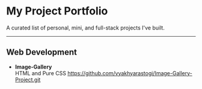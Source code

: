 # My Project Portfolio

A curated list of personal, mini, and full-stack projects I've built.

---

## Web Development

- **Image-Gallery**  
  HTML and Pure CSS
  https://github.com/vyakhyarastogi/Image-Gallery-Project.git
